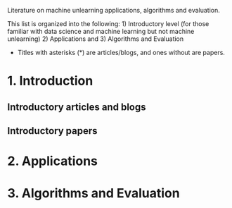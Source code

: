 Literature on machine unlearning applications, algorithms and evaluation. 

This list is organized into the following: 1) Introductory level (for those familiar with data science and machine learning but not machine unlearning) 2) Applications and 3) Algorithms and Evaluation 

- Titles with asterisks (*) are articles/blogs, and ones without are papers.

# 1. Introduction
## Introductory articles and blogs 
## Introductory papers
# 2. Applications 
# 3. Algorithms and Evaluation 
